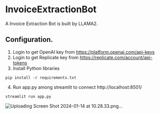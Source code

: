 # InvoiceExtractionBot
A Invoice Extraction Bot is built by LLAMA2.

## Configuration.
1. Login to get OpenAI key from https://platform.openai.com/api-keys
2. Login to get Replicate key from https://replicate.com/account/api-tokens
3. Install Python libraries
```bazaar
pip install -r requirements.txt
```
4. Run app.py among streamlit to connect http://localhost:8501/
```
streamlit run app.py
```

![Uploading Screen Shot 2024-01-14 at 10.28.33.png…]()
